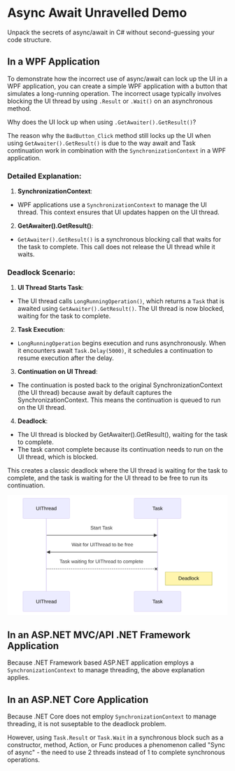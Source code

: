 # Async Await Unravelled Demo

Unpack the secrets of async/await in C# without second-guessing your code structure.

## In a WPF Application

To demonstrate how the incorrect use of async/await can lock up the UI in a WPF application, you can create a simple WPF application with a button that simulates a long-running operation. The incorrect usage typically involves blocking the UI thread by using `.Result` or `.Wait()` on an asynchronous method.

Why does the UI lock up when using `.GetAwaiter().GetResult()`?

The reason why the `BadButton_Click` method still locks up the UI when using `GetAwaiter().GetResult()` is due to the way await and Task continuation work in combination with the `SynchronizationContext` in a WPF application.

### Detailed Explanation:

1. __SynchronizationContext__:

- WPF applications use a `SynchronizationContext` to manage the UI thread. This context ensures that UI updates happen on the UI thread.

2. __GetAwaiter().GetResult()__:

- `GetAwaiter().GetResult()` is a synchronous blocking call that waits for the task to complete. This call does not release the UI thread while it waits.

### Deadlock Scenario:

1. __UI Thread Starts Task__:

- The UI thread calls `LongRunningOperation()`, which returns a `Task` that is awaited using `GetAwaiter().GetResult()`. The UI thread is now blocked, waiting for the task to complete.

2. __Task Execution__:

- `LongRunningOperation` begins execution and runs asynchronously. When it encounters await `Task.Delay(5000)`, it schedules a continuation to resume execution after the delay.

3. __Continuation on UI Thread__:

- The continuation is posted back to the original SynchronizationContext (the UI thread) because await by default captures the SynchronizationContext. This means the continuation is queued to run on the UI thread.

4. __Deadlock__:

- The UI thread is blocked by GetAwaiter().GetResult(), waiting for the task to complete.
- The task cannot complete because its continuation needs to run on the UI thread, which is blocked.

This creates a classic deadlock where the UI thread is waiting for the task to complete, and the task is waiting for the UI thread to be free to run its continuation.

![Deadlock Diagram](./images/Deadlock.svg)

## In an ASP.NET MVC/API .NET Framework Application

Because .NET Framework based ASP.NET application employs a `SynchronizationContext` to manage threading, the above explanation applies.

## In an ASP.NET Core Application

Because .NET Core does not employ `SynchronizationContext` to manage threading, it is not suseptable to the deadlock problem.

However, using `Task.Result` or `Task.Wait` in a synchronous block such as a constructor, method, Action, or Func produces a phenomenon called "Sync of async" - the need to use 2 threads instead of 1 to complete synchronous operations.

